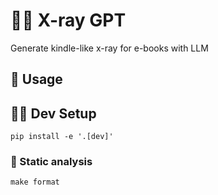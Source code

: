 # 🔬📖 X-ray GPT

Generate kindle-like x-ray for e-books with LLM

## 🚀 Usage

## 🧑‍💻 Dev Setup
```shell
pip install -e '.[dev]'
```

### 🎩 Static analysis
```shell
make format
```
